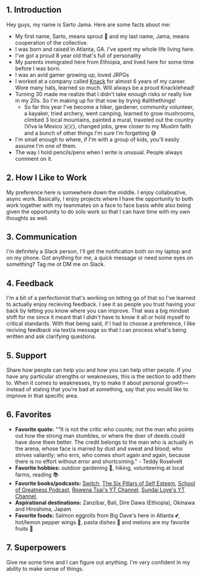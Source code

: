## 1. Introduction ##
Hey guys, my name is Sarto Jama. Here are some facts about me:
- My first name, Sarto, means sprout 🌱 and my last name, Jama, means cooperation of the collective.
- I was born and raised in Atlanta, GA. I've spent my whole life living here.
- I've got a proud 8 year old that's full of personality
- My parents immigrated here from Ethiopia, and lived here for some time before I was born.
- I was an avid gamer growing up, loved JRPGs
- I worked at a company called [Knack](https://www.knack.com/) for almost 6 years of my career. Wore many hats, learned so much. Will always be a proud Knacklehead!
- Turning 30 made me realize that I didn't take enough risks or really live in my 20s. So I'm making up for that now by trying #allthethings!
  - So far this year I've become a hiker, gardener, community volunteer, a kayaker, tried archery, went camping, learned to grow mushrooms, climbed 3 local mountains, painted a mural, traveled out the country (Viva la Mexico 🇲🇽), changed jobs, grew closer to my Muslim faith and a bunch of other things I'm sure I'm forgetting 😅
- I'm small enough to where, if I'm with a group of kids, you'll easily assume I'm one of them.
- The way I hold pencils/pens when I write is unusual. People always comment on it.

## 2. How I Like to Work ##
My preference here is somewhere down the middle. I enjoy collaboative, async work. Basically, I enjoy projects where I have the opportunity to both work together with my teammates on a face to face basis while also being given the opportunity to do solo work so that I can have time with my own thoughts as well.

## 3. Communication ##
I'm definitely a Slack person, I'll get the notification both on my laptop and on my phone. Got anything for me, a quick message or need some eyes on something? Tag me ot DM me on Slack.

## 4. Feedback ##
I'm a bit of a perfectionist that's working on letting go of that so I've learned to actually enjoy recieving feedback. I see it as people you trust having your back by letting you know where you can improve. That was a big mindset shift for me since it meant that I *didn't* have to know it all or hold myself to critical standards. With that being said, if I had to choose a preference, I like reciving feedback via text/a message so that I can process what's being written and ask clarifying questions.

## 5. Support ##
Share how people can help you and how you can help other people. If you have any particular strengths or weaknesses, this is the section to add them to. When it comes to weaknesses, try to make it about personal growth—instead of stating that you’re bad at something, say that you would like to improve in that specific area.

## 6. Favorites ##
- **Favorite quote:** "“It is not the critic who counts; not the man who points out how the strong man stumbles, or where the doer of deeds could have done them better. The credit belongs to the man who is actually in the arena, whose face is marred by dust and sweat and blood; who strives valiantly; who errs, who comes short again and again, because there is no effort without error and shortcoming." - Teddy Roselvelt
- **Favorite hobbies:** outdoor gardening 🌱, hiking, volunteering at local farms, reading 📚
- **Favorite books/podcasts:** [Switch](https://www.amazon.com/Switch-Change-Things-When-Hard/dp/0385528752), [The Six Pillars of Self Esteem](https://www.amazon.com/Six-Pillars-Self-Esteem-Definitive-Leading/dp/0553374397/ref=tmm_pap_swatch_0?_encoding=UTF8&qid=1662747544&sr=8-1), [School of Greatness Podcast](https://lewishowes.com/sogpodcast/), [Rowena Tsai's YT Channel](https://www.youtube.com/c/RowenaTsai), [Sundai Love's YT Channel](https://www.youtube.com/c/SundaiLove), 
- **Aspirational destinations:** Zanzibar, Bali, Dire Dawa (Ethiopia), Okinawa and Hiroshima, Japam
- **Favorite foods:** Salmon eggrolls from Big Dave's here in Atlanta 💕, hot/lemon pepper wings 🍖, pasta dishes 🍝 and melons are my favorite fruits 🍈

## 7. Superpowers ##
Give me some time and I can figure out anything. I'm very confident in my ability to make sense of things.
